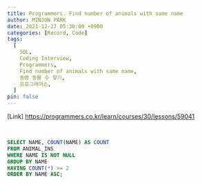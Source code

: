 ```yaml
---
title: Programmers. Find number of animals with same name
author: MINJUN PARK
date: 2021-12-27 05:30:00 +0900
categories: [Record, Code]
tags:
  [
    SQL,
    Coding Interview,
    Programmers,
    Find number of animals with same name,
    동명 동물 수 찾기,
    프로그래머스,
  ]
pin: false
---
```


[Link] <https://programmers.co.kr/learn/courses/30/lessons/59041>

<br>

```sql
SELECT NAME, COUNT(NAME) AS COUNT
FROM ANIMAL_INS
WHERE NAME IS NOT NULL
GROUP BY NAME
HAVING COUNT(*) >= 2
ORDER BY NAME ASC;
```
